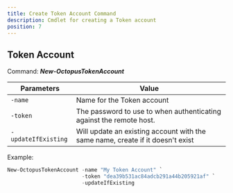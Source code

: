 ```yaml
---
title: Create Token Account Command
description: Cmdlet for creating a Token account
position: 7
---
```


## Token Account
Command: **_New-OctopusTokenAccount_**

| Parameters                    | Value                                                                                                      |
|-------------------------------|------------------------------------------------------------------------------------------------------------|
| `-name`                       | Name for the Token account                                                                                 |
| `-token`                      | The password to use to when authenticating against the remote host.                                        |
| `-updateIfExisting`           | Will update an existing account with the same name, create if it doesn't exist                             |

Example:
```powershell
New-OctopusTokenAccount -name "My Token Account" `
                        -token "dea39b531ac84adcb291a44b205921af" `
                        -updateIfExisting
```
